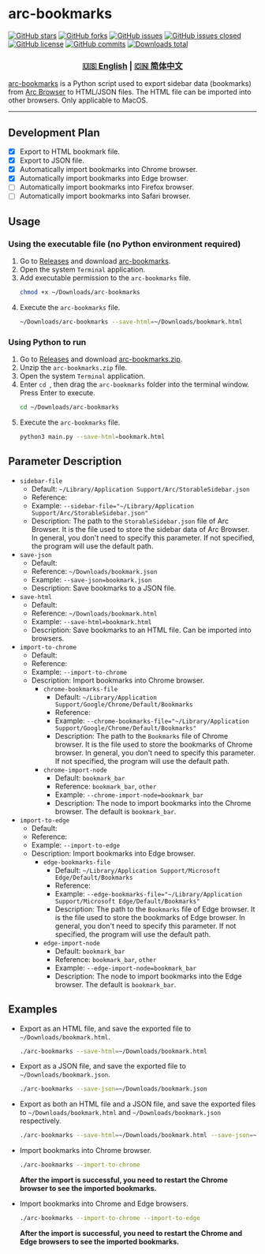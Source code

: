 # arc-bookmarks

[![GitHub stars](https://img.shields.io/github/stars/Physton/arc-bookmarks?style=flat-square)](https://github.com/Physton/arc-bookmarks/stargazers)
[![GitHub forks](https://img.shields.io/github/forks/Physton/arc-bookmarks?style=flat-square)](https://github.com/Physton/arc-bookmarks/network/members)
[![GitHub issues](https://img.shields.io/github/issues/Physton/arc-bookmarks?style=flat-square)](https://github.com/Physton/arc-bookmarks/issues)
[![GitHub issues closed](https://img.shields.io/github/issues-closed/Physton/arc-bookmarks?style=flat-square)](https://github.com/Physton/arc-bookmarks/issues?q=is%3Aissue+is%3Aclosed)
[![GitHub license](https://img.shields.io/github/license/Physton/arc-bookmarks?style=flat-square)](https://github.com/Physton/arc-bookmarks/blob/master/LICENSE.md)
[![GitHub commits](https://img.shields.io/github/last-commit/Physton/arc-bookmarks?style=flat-square)](https://github.com/Physton/arc-bookmarks/commits/main)
[![Downloads total](https://img.shields.io/github/downloads/physton/arc-bookmarks/total?style=flat-square)](https://github.com/Physton/arc-bookmarks/releases)

<div align="center">

### [🇺🇸 English](README.MD) | [🇨🇳 简体中文](README_CN.MD)

</div>

[arc-bookmarks](https://github.com/Physton/arc-bookmarks) is a Python script used to export sidebar data (bookmarks) from [Arc Browser](https://arc.net/) to HTML/JSON files. The HTML file can be imported into other browsers. Only applicable to MacOS.

----

## Development Plan

- [x] Export to HTML bookmark file.
- [x] Export to JSON file.
- [x] Automatically import bookmarks into Chrome browser.
- [x] Automatically import bookmarks into Edge browser.
- [ ] Automatically import bookmarks into Firefox browser.
- [ ] Automatically import bookmarks into Safari browser.

## Usage

### Using the executable file (no Python environment required)

1. Go to [Releases](https://github.com/Physton/arc-bookmarks/releases) and download [arc-bookmarks](https://github.com/Physton/arc-bookmarks/releases/latest/download/arc-bookmarks).
2. Open the system `Terminal` application.
3. Add executable permission to the `arc-bookmarks` file.
    ```bash
    chmod +x ~/Downloads/arc-bookmarks
    ```
4. Execute the `arc-bookmarks` file.
    ```bash
    ~/Downloads/arc-bookmarks --save-html=~/Downloads/bookmark.html
    ```

### Using Python to run
1. Go to [Releases](https://github.com/Physton/arc-bookmarks/releases) and download [arc-bookmarks.zip](https://github.com/Physton/arc-bookmarks/releases/latest/download/arc-bookmarks.zip).
2. Unzip the `arc-bookmarks.zip` file.
3. Open the system `Terminal` application.
4. Enter `cd `, then drag the `arc-bookmarks` folder into the terminal window. Press Enter to execute.
    ```bash
    cd ~/Downloads/arc-bookmarks
    ```
5. Execute the `arc-bookmarks` file.
    ```bash
    python3 main.py --save-html=bookmark.html
    ```

## Parameter Description

- `sidebar-file`
    - Default: `~/Library/Application Support/Arc/StorableSidebar.json`
    - Reference:
    - Example: `--sidebar-file="~/Library/Application Support/Arc/StorableSidebar.json"`
    - Description: The path to the `StorableSidebar.json` file of Arc Browser. It is the file used to store the sidebar data of Arc Browser. In general, you don't need to specify this parameter. If not specified, the program will use the default path.
- `save-json`
    - Default:
    - Reference: `~/Downloads/bookmark.json`
    - Example: `--save-json=bookmark.json`
    - Description: Save bookmarks to a JSON file.
- `save-html`
    - Default:
    - Reference: `~/Downloads/bookmark.html`
    - Example: `--save-html=bookmark.html`
    - Description: Save bookmarks to an HTML file. Can be imported into browsers.
- `import-to-chrome`
    - Default:
    - Reference:
    - Example: `--import-to-chrome`
    - Description: Import bookmarks into Chrome browser.
        - `chrome-bookmarks-file`
            - Default: `~/Library/Application Support/Google/Chrome/Default/Bookmarks`
            - Reference:
            - Example: `--chrome-bookmarks-file="~/Library/Application Support/Google/Chrome/Default/Bookmarks"`
            - Description: The path to the `Bookmarks` file of Chrome browser. It is the file used to store the bookmarks of Chrome browser. In general, you don't need to specify this parameter. If not specified, the program will use the default path.
        - `chrome-import-node`
            - Default: `bookmark_bar`
            - Reference: `bookmark_bar`, `other`
            - Example: `--chrome-import-node=bookmark_bar`
            - Description: The node to import bookmarks into the Chrome browser. The default is `bookmark_bar`.
- `import-to-edge`
    - Default:
    - Reference:
    - Example: `--import-to-edge`
    - Description: Import bookmarks into Edge browser.
        - `edge-bookmarks-file`
            - Default: `~/Library/Application Support/Microsoft Edge/Default/Bookmarks`
            - Reference:
            - Example: `--edge-bookmarks-file="~/Library/Application Support/Microsoft Edge/Default/Bookmarks"`
            - Description: The path to the `Bookmarks` file of Edge browser. It is the file used to store the bookmarks of Edge browser. In general, you don't need to specify this parameter. If not specified, the program will use the default path.
        - `edge-import-node`
            - Default: `bookmark_bar`
            - Reference: `bookmark_bar`, `other`
            - Example: `--edge-import-node=bookmark_bar`
            - Description: The node to import bookmarks into the Edge browser. The default is `bookmark_bar`.

## Examples

- Export as an HTML file, and save the exported file to `~/Downloads/bookmark.html`.
    ```bash
    ./arc-bookmarks --save-html=~/Downloads/bookmark.html
    ```

- Export as a JSON file, and save the exported file to `~/Downloads/bookmark.json`.
    ```bash
    ./arc-bookmarks --save-json=~/Downloads/bookmark.json
    ```

- Export as both an HTML file and a JSON file, and save the exported files to `~/Downloads/bookmark.html` and `~/Downloads/bookmark.json` respectively.
    ```bash
    ./arc-bookmarks --save-html=~/Downloads/bookmark.html --save-json=~/Downloads/bookmark.json
    ```

- Import bookmarks into Chrome browser.
    ```bash
    ./arc-bookmarks --import-to-chrome
    ```
    **After the import is successful, you need to restart the Chrome browser to see the imported bookmarks.**

- Import bookmarks into Chrome and Edge browsers.
    ```bash
    ./arc-bookmarks --import-to-chrome --import-to-edge
    ```
    **After the import is successful, you need to restart the Chrome and Edge browsers to see the imported bookmarks.**
